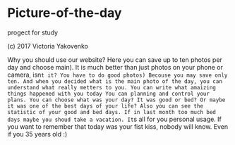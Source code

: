 # Picture-of-the-day
progect for study

(c) 2017 Victoria Yakovenko

Why you should use our website?
Here you can save up to ten photos per day and choose main). It is much better than just photos on your phone or camera, isn`t it?
You have to do good photos) Becouse you may save only ten. And when you decided what is the main photo of the day, you can understand what really metters to you.
 You can write what amaizing things happened with you today
 You can planning and control your plans.
 You can choose what was your day? It was good or bed? Or maybe it was one of the best days of your life? Also you can see the statistic of your good and bed days. If in last month too much bed days maybe you shoud take a vacation.
 It`s all for you personal usage. If you want to remember that today was your fist kiss, nobody will know. Even if you 35 years old :)